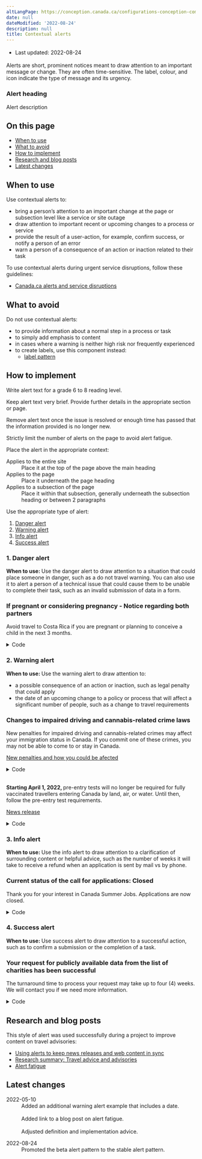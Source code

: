 ```yaml
---
altLangPage: https://conception.canada.ca/configurations-conception-communes/alertes-contextuelles.html
date: null
dateModified: '2022-08-24'
description: null
title: Contextual alerts
---
```



<div class="row">
 <div class="col-md-12 pull-left">
  <ul class="list-inline small mrgn-bttm-sm" id="list-inline-desktop-only" style="line-height:1.65em">
   <li class="mrgn-rght-lg">
    Last updated: 2022-08-24
   </li>
  </ul>
 </div>
</div>

<section>
 <p>
  Alerts are short, prominent notices meant to draw attention to an important message or change. They are often time-sensitive. The label, colour, and icon indicate the type of message and its urgency.
 </p>
 <div class="pattern-demo mrgn-bttm-md">
  <section class="provisional alert alert-danger">
   <h3>
    Alert heading
   </h3>
   <p>
    Alert description
   </p>
  </section>
 </div>
 <section>
  <h2>
   On this page
  </h2>
  <ul>
   <li>
    <a href="#when">
     When to use
    </a>
   </li>
   <li>
    <a href="#avoid">
     What to avoid
    </a>
   </li>
   <li>
    <a href="#how">
     How to implement
    </a>
   </li>
   <li>
    <a href="#research">
     Research and blog posts
    </a>
   </li>
   <li>
    <a href="#latest">
     Latest changes
    </a>
   </li>
  </ul>
 </section>
 <section>
  <h2 id="when">
   When to use
  </h2>
  <p>
   Use contextual alerts to:
  </p>
  <ul>
   <li>
    bring a person’s attention to an important change at the page or subsection level like a service or site outage
   </li>
   <li>
    draw attention to important recent or upcoming changes to a process or service
   </li>
   <li>
    provide the result of a user-action, for example, confirm success, or notify a person of an error
   </li>
   <li>
    warn a person of a consequence of an action or inaction related to their task
   </li>
  </ul>
  <p>
   To use contextual alerts during urgent service disruptions, follow these guidelines:
  </p>
  <ul>
   <li>
    <a href="../crisis/alerts.html">
     Canada.ca alerts and service disruptions
    </a>
   </li>
  </ul>
 </section>
 <section>
  <h2 id="avoid">
   What to avoid
  </h2>
  <p>
   Do not use contextual alerts:
  </p>
  <ul>
   <li>
    to provide information about a normal step in a process or task
   </li>
   <li>
    to simply add emphasis to content
   </li>
   <li>
    in cases where a warning is neither high risk nor frequently experienced
   </li>
   <li>
    to create labels, use this component instead:
    <ul>
     <li>
      <a href="https://design.canada.ca/common-design-patterns/labels.html">
       label pattern
      </a>
     </li>
    </ul>
   </li>
  </ul>
 </section>
 <section>
  <h2 id="how">
   How to implement
  </h2>
  <p>
   Write alert text for a grade 6 to 8 reading level.
  </p>
  <p>
   Keep alert text very brief. Provide further details in the appropriate section or page.
  </p>
  <p>
   Remove alert text once the issue is resolved or enough time has passed that the information provided is no longer new.
  </p>
  <p>
   Strictly limit the number of alerts on the page to avoid alert fatigue.
  </p>
  <p>
   Place the alert in the appropriate context:
  </p>
  <dl class="dl-horizontal">
   <dt>
    Applies to the entire site
   </dt>
   <dd>
    Place it at the top of the page above the main heading
   </dd>
   <dt>
    Applies to the page
   </dt>
   <dd>
    Place it underneath the page heading
   </dd>
   <dt>
    Applies to a subsection of the page
   </dt>
   <dd>
    Place it within that subsection, generally underneath the subsection heading or between 2 paragraphs
   </dd>
  </dl>
  <p>
   Use the appropriate type of alert:
  </p>
  <ol>
   <li>
    <a href="#danger">
     Danger alert
    </a>
   </li>
   <li>
    <a href="#warning">
     Warning alert
    </a>
   </li>
   <li>
    <a href="#info">
     Info alert
    </a>
   </li>
   <li>
    <a href="#success">
     Success alert
    </a>
   </li>
  </ol>
  <h3 id="danger">
   1. Danger alert
  </h3>
  <p>
   <strong>
    When to use:
   </strong>
   Use the danger alert to draw attention to a situation that could place someone in danger, such as a do not travel warning. You can also use it to alert a person of a technical issue that could cause them to be unable to complete their task, such as an invalid submission of data in a form.
  </p>
  <div class="pattern-demo mrgn-bttm-md">
   <section class="provisional alert alert-danger">
    <h3>
     If pregnant or considering pregnancy - Notice regarding both partners
    </h3>
    <p>
     Avoid travel to Costa Rica if you are pregnant or planning to conceive a child in the next 3 months.
    </p>
   </section>
  </div>
  <details>
   <summary>
    Code
   </summary>
   <pre><code>&lt;section class="alert alert-danger"&gt;
  &lt;h3&gt;If pregnant or considering pregnancy - Notice regarding both partners&lt;/h3&gt;
  &lt;p&gt;Avoid travel to Costa Rica if you are pregnant or planning to conceive a child in the next 3 months.&lt;/p&gt;
&lt;/section&gt;</code></pre>
  </details>
 </section>
 <section>
  <h3 id="warning">
   2. Warning alert
  </h3>
  <p>
   <strong>
    When to use:
   </strong>
   Use the warning alert to draw attention to:
  </p>
  <ul>
   <li>
    a possible consequence of an action or inaction, such as legal penalty that could apply
   </li>
   <li>
    the date of an upcoming change to a policy or process that will affect a significant number of people, such as a change to travel requirements
   </li>
  </ul>
  <div class="pattern-demo mrgn-bttm-md">
   <section class="provisional alert alert-warning">
    <h3>
     Changes to impaired driving and cannabis-related crime laws
    </h3>
    <p>
     New penalties for impaired driving and cannabis-related crimes may affect your immigration status in Canada. If you commit one of these crimes, you may not be able to come to or stay in Canada.
    </p>
    <p>
     <a href="https://www.canada.ca/en/immigration-refugees-citizenship/news/notices/impaired-driving-cannabis-penalties-affect-immigration-status.html">
      New penalties and how you could be afected
     </a>
    </p>
   </section>
  </div>
  <details>
   <summary>
    Code
   </summary>
   <pre><code>&lt;section class="alert alert-warning"&gt;
 &lt;h3&gt;Changes to impaired driving and cannabis-related crime laws&lt;/h3&gt;
 &lt;p&gt;New penalties for impaired driving and cannabis-related crimes may affect your immigration status in Canada. If you commit one of these crimes, you may not be able to come to or stay in Canada.&lt;/p&gt;
 &lt;p&gt;&lt;a href="https://www.canada.ca/en/immigration-refugees-citizenship/news/notices/impaired-driving-cannabis-penalties-affect-immigration-status.html"&gt;New penalties and how you could be afected&lt;/a&gt;&lt;/p&gt;
&lt;/section&gt;</code></pre>
  </details>
  <br/>
  <div class="pattern-demo mrgn-bttm-md">
   <section class="provisional alert alert-warning">
    <p>
     <strong>
      Starting April 1, 2022,
     </strong>
     pre-entry tests will no longer be required for fully vaccinated travellers entering Canada by land, air, or water. Until then, follow the pre-entry test requirements.
    </p>
    <p>
     <a href="https://www.canada.ca/en/public-health/news/2022/03/government-of-canada-will-remove-pre-entry-test-requirement-for-fully-vaccinated-travellers-on-april-1.html">
      News release
     </a>
    </p>
   </section>
  </div>
  <details>
   <summary>
    Code
   </summary>
   <pre><code>&lt;section class="alert alert-warning"&gt;

&lt;p&gt;&lt;strong&gt;Starting April 1, 2022,&lt;/strong&gt; pre-entry tests will no longer be required for fully vaccinated travellers entering Canada by land, air, or water. Until then, follow the pre-entry test requirements.&lt;/p&gt;
&lt;p&gt;&lt;a href="https://www.canada.ca/en/public-health/news/2022/03/government-of-canada-will-remove-pre-entry-test-requirement-for-fully-vaccinated-travellers-on-april-1.html"&gt;News release&lt;/a&gt;&lt;/p&gt;
&lt;/section&gt;</code></pre>
  </details>
 </section>
 <section>
  <h3 id="info">
   3. Info alert
  </h3>
  <p>
   <strong>
    When to use:
   </strong>
   Use the info alert to draw attention to a clarification of surrounding content or helpful advice, such as the number of weeks it will take to receive a refund when an application is sent by mail vs by phone.
  </p>
  <div class="pattern-demo mrgn-bttm-md">
   <section class="provisional alert alert-info">
    <h3>
     Current status of the call for applications: Closed
    </h3>
    <p>
     Thank you for your interest in Canada Summer Jobs. Applications are now closed.
    </p>
   </section>
  </div>
  <details>
   <summary>
    Code
   </summary>
   <pre><code>&lt;section class="alert alert-info"&gt;
  &lt;h3&gt;Current status of the call for applications: Closed&lt;/h3&gt;
  &lt;p&gt;Thank you for your interest in Canada Summer Jobs. Applications are now closed.&lt;/p&gt;
&lt;/section&gt;</code></pre>
  </details>
 </section>
 <section>
  <h3 id="success">
   4. Success alert
  </h3>
  <p>
   <strong>
    When to use:
   </strong>
   Use success alert to draw attention to a successful action, such as to confirm a submission or the completion of a task.
  </p>
  <div class="pattern-demo mrgn-bttm-md">
   <section class="provisional alert alert-success">
    <h3>
     Your request for publicly available data from the list of charities has been successful
    </h3>
    <p>
     The turnaround time to process your request may take up to four (4) weeks. We will contact you if we need more information.
    </p>
   </section>
  </div>
  <details>
   <summary>
    Code
   </summary>
   <pre><code>&lt;section class="alert alert-success"&gt;
  &lt;h3&gt;Your request for publicly available data from the List of charities has been successful&lt;/h3&gt;
  &lt;p&gt;The turnaround time to process your request may take up to four (4) weeks. We will contact you if we need more information.&lt;/p&gt;
&lt;/section&gt;</code></pre>
  </details>
 </section>
 <h2 id="research">
  Research and blog posts
 </h2>
 <p>
  This style of alert was used successfully during a project to improve content on travel advisories:
 </p>
 <ul>
  <li>
   <a href="https://blog.canada.ca/2022/07/28/news-releases">
    Using alerts to keep news releases and web content in sync
   </a>
  </li>
  <li>
   <a href="{{ site.url }}/research-summaries/travel-advice-research-summary.html">
    Research summary: Travel advice and advisories
   </a>
  </li>
  <li>
   <a href="https://blog.canada.ca/2020/07/15/alert-fatigue">
    Alert fatigue
   </a>
  </li>
 </ul>
 <h2 id="latest">
  Latest changes
 </h2>
 <section>
  <dl class="dl-horizontal">
   <dt>
    <time class="link-muted" datetime="2022-05-10">
     2022-05-10
    </time>
   </dt>
   <dd>
    Added an additional warning alert example that includes a date.
    <br/>
    <br/>
    Added link to a blog post on alert fatigue.
    <br/>
    <br/>
    Adjusted definition and implementation advice.
   </dd>
  </dl>
  <dl class="dl-horizontal">
   <dt>
    <time class="link-muted" datetime="2020-12-18">
     2022-08-24
    </time>
   </dt>
   <dd>
    Promoted the beta alert pattern to the stable alert pattern.
   </dd>
  </dl>
 </section>
</section>





